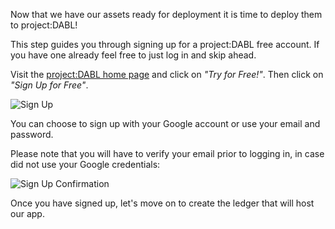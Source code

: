 Now that we have our assets ready for deployment it is time to deploy them to project:DABL!

This step guides you through signing up for a project:DABL free account. If you have one already feel free to just log in and skip ahead.

Visit the [project:DABL home page](https://projectdabl.com/) and click on _"Try for Free!"_.
Then click on _"Sign Up for Free"_.

![Sign Up](/dimitri-da/courses/getting-started/deploy-to-dabl/assets/project-dabl-signup.gif)


You can choose to sign up with your Google account or use your email and password.

Please note that you will have to verify your email prior to logging in, in case did not use your Google credentials:

![Sign Up Confirmation](/dimitri-da/courses/getting-started/deploy-to-dabl/assets/project-dabl-signup-confirmation.gif)

Once you have signed up, let's move on to create the ledger that will host our app.